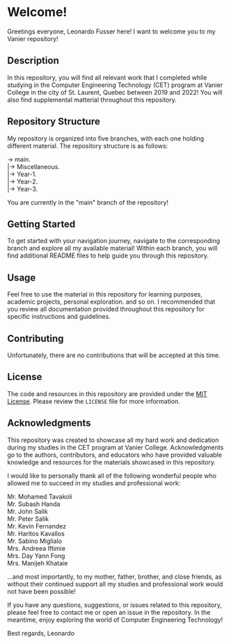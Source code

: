 # Welcome! 
Greetings everyone, Leonardo Fusser here! I want to welcome you to my Vanier repository!


## Description
In this repository, you will find all relevant work that I completed while studying in the Computer Engineering Technology (CET) program at Vanier College in the city of St. Laurent, Quebec between 2019 and 2022! You will also find supplemental matterial throughout this repository.


## Repository Structure
My repository is organized into five branches, with each one holding different material. The repository structure is as follows:

-> main.
<br>   |-> Miscellaneous.
<br>   |-> Year-1.
<br>   |-> Year-2.
<br>   |-> Year-3.

You are currently in the "main" branch of the repository!


## Getting Started
To get started with your navigation journey, navigate to the corresponding branch and explore all my available material! Within each branch, you will find additional README files to help guide you through this repository.


## Usage
Feel free to use the material in this repository for learning purposes, academic projects, personal exploration. and so on. I recommended that you review all documentation provided throughout this repository for specific instructions and guidelines.


## Contributing
Unfortunately, there are no contributions that will be accepted at this time.


## License
The code and resources in this repository are provided under the [MIT License](https://opensource.org/licenses/MIT). Please review the `LICENSE` file for more information.


## Acknowledgments
This repository was created to showcase all my hard work and dedication during my studies in the CET program at Vanier College. Acknowledgments go to the authors, contributors, and educators who have provided valuable knowledge and resources for the materials showcased in this repository.

I would like to personally thank all of the following wonderful people who allowed me to succeed in my studies and professional work:

Mr. Mohamed Tavakoli
<br>Mr. Subash Handa
<br>Mr. John Salik
<br>Mr. Peter Salik
<br>Mr. Kevin Fernandez
<br>Mr. Haritos Kavallos
<br>Mr. Sabino Miglialo
<br>Mrs. Andreea Iftimie
<br>Mrs. Day Yann Fong
<br>Mrs. Manijeh Khataie

...and most importantly, to my mother, father, brother, and close friends, as without their continued support all my studies and professional work would not have been possible!

If you have any questions, suggestions, or issues related to this repository, please feel free to contact me or open an issue in the repository. In the meantime, enjoy exploring the world of Computer Engineering Technology!

Best regards,
Leonardo
